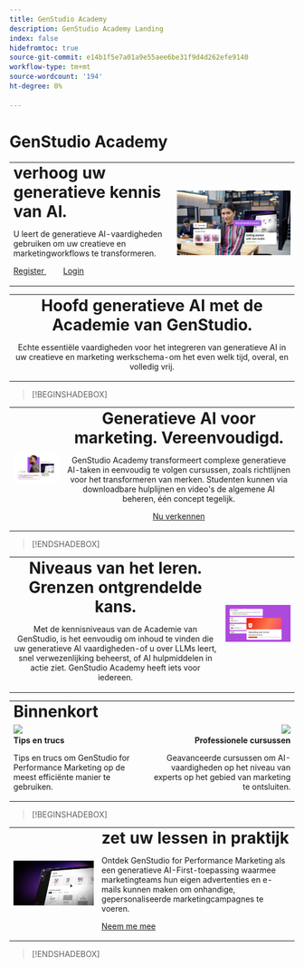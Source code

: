 ```yaml
---
title: GenStudio Academy
description: GenStudio Academy Landing
index: false
hidefromtoc: true
source-git-commit: e14b1f5e7a01a9e55aee6be31f9d4d262efe9140
workflow-type: tm+mt
source-wordcount: '194'
ht-degree: 0%

---
```


# GenStudio Academy

<table>
 <tr style= "border: 0;">
  <td> <strong style= "font-size: 2em"> verhoog uw generatieve kennis van AI.  </strong><p>U leert de generatieve AI-vaardigheden gebruiken om uw creatieve en marketingworkflows te transformeren. <p><a href="https://learningmanager.adobe.com/accountiplogin?ipId=16970&amp;accesskey=c4988oojirhb5" rel="noreferrer" target="_blank" class="spectrum-Button spectrum-Button--fill spectrum-Button--accent spectrum-Button--sizeM"><span class="spectrum-Button-label has-no-wrap"> Register </span></a>          <a href="https://genstudioacademy.adobelearningmanager.com/" rel="noreferrer" target="_blank" class="spectrum-Button spectrum-Button--fill spectrum-Button--accent spectrum-Button--sizeM"><span class="spectrum-Button-label has-no-wrap"> Login </span></a></td>
  <td><img src="./assets/elevate-your-generative-ai-knowledge.png"></td>
 </tr>
</table>

<table>
 <tr style= "border: 0;">
  <td align="center">
    <strong style= "font-size: 2em"> Hoofd generatieve AI met de Academie van GenStudio.</strong><p>Echte essentiële vaardigheden voor het integreren van generatieve AI in uw creatieve en marketing werkschema-om het even welk tijd, overal, en volledig vrij.
  </td>
 </tr>
</table>

>[!BEGINSHADEBOX]

<table>
 <tr style= "border: 0;">
  <td><img src="./assets/generative-ai-for-marketing-simplified.png"></td>
  <td align="center"> <strong style= "font-size: 2em"> Generatieve AI voor marketing. Vereenvoudigd.</strong><p> GenStudio Academy transformeert complexe generatieve AI-taken in eenvoudig te volgen cursussen, zoals richtlijnen voor het transformeren van merken. Studenten kunnen via downloadbare hulplijnen en video's de algemene AI beheren, één concept tegelijk.<p><a href="https://learningmanager.adobe.com/accountiplogin?ipId=16970&amp;accesskey=c4988oojirhb5" rel="noreferrer" target="_blank" class="spectrum-Button spectrum-Button--fill spectrum-Button--accent spectrum-Button--sizeM"><span class="spectrum-Button-label has-no-wrap">Nu verkennen</span></a></td>
 </tr>
</table>

>[!ENDSHADEBOX]

<table>
 <tr style= "border: 0;">
  <td align="center"> <strong style= "font-size: 2em"> Niveaus van het leren. Grenzen ontgrendelde kans.</strong><p>Met de kennisniveaus van de Academie van GenStudio, is het eenvoudig om inhoud te vinden die uw generatieve AI vaardigheden-of u over LLMs leert, snel verwezenlijking beheerst, of AI hulpmiddelen in actie ziet. GenStudio Academy heeft iets voor iedereen.</td>
  <td><img src="./assets/levels-of-learning.png"></td>
 </tr>
</table>


<table>
 <tr style= "border: 0;colspan: 3;">
  <td colspan="3"> <strong style= "font-size: 2em;"> Binnenkort </strong></td>
 </tr> 
 <tr style= "border: 0;colspan: 3;"> 
   <td align="Left">
      <img src="https://video.tv.adobe.com/v/3434938?format=jpeg">
      <div>
      <strong> Tips en trucs </strong>
      </div>
      <p>
      Tips en trucs om GenStudio for Performance Marketing op de meest efficiënte manier te gebruiken.
      </p>
   </td>
   <td align="Right">
      <img src="https://video.tv.adobe.com/v/3434938?format=jpeg">
      <div>
      <strong> Professionele cursussen </strong>
      </div>
      <p>
      Geavanceerde cursussen om AI-vaardigheden op het niveau van experts op het gebied van marketing te ontsluiten.
      </p>
   </td>
 </tr>
</table>

>[!BEGINSHADEBOX]

<table>
    <tr></tr>
 <tr style= "border: 0;">
 <td><img src="./assets/put-your-learnings-into-practice.png"></td>
  <td> <strong style= "font-size: 2em"> zet uw lessen in praktijk </strong><p>Ontdek GenStudio for Performance Marketing als een generatieve AI-First-toepassing waarmee marketingteams hun eigen advertenties en e-mails kunnen maken om onhandige, gepersonaliseerde marketingcampagnes te voeren.<p><a href="https://business.adobe.com/products/genstudio-for-performance-marketing.html" rel="noreferrer" target="_blank" class="spectrum-Button spectrum-Button--fill spectrum-Button--accent spectrum-Button--sizeM"><span class="spectrum-Button-label has-no-wrap">Neem me mee</span></a></td>
 </tr>
    <tr></tr>
</table>

>[!ENDSHADEBOX]

<!--
## Heading 2 SHADEBOXES



<table>
 <tr style= "border: 0;">
  <td><img src="./assets/medium.png"></td>
  <td align="center"> <strong style= "font-size: 2em">Image left / Text right</strong><p> Bacon ipsum dolor amet tri-tip buffalo kevin landjaeger beef ribs pork loin, brisket doner sirloin. Buffalo pig sausage, leberkas sirloin ham meatball t-bone tenderloin. Jerky kevin landjaeger prosciutto, cupim capicola boudin. <p><a href="https://business.adobe.com/products/genstudio.htmlL" rel="noreferrer" target="_blank" class="spectrum-Button spectrum-Button--fill spectrum-Button--accent spectrum-Button--sizeM"><span class="spectrum-Button-label has-no-wrap">Explore Now</span></a></td>
 </tr>
</table>



<table>
 <tr style= "border: 0;colspan: 2;">
  <td> <strong style= "font-size: 2em">Coming soon to Genstudio Academy</strong></td>
 </tr> 
 <tr> 
    <td align="left"><img src="./assets/small.png"></td>
    <td align="center"><img src="./assets/small.png"></td>
    <td align="right"><img src="./assets/small.png"></td>
 </tr>
</table>

>[!BEGINSHADEBOX]

<table>
 <tr style= "border: 0;">
  <td> <strong style= "font-size: 2em">Adobe GenStudio Academy</strong><p> Become a Generative AI leader. Master the AI skills to transform your workflows and lead your industry forward. <p><a href="https://business.adobe.com/products/genstudio.htmlL" rel="noreferrer" target="_blank" class="spectrum-Button spectrum-Button--fill spectrum-Button--accent spectrum-Button--sizeM"><span class="spectrum-Button-label has-no-wrap">Register</span></a>&nbsp&nbsp&nbsp&nbsp&nbsp&nbsp&nbsp   <a href="https://business.adobe.com/products/genstudio.htmlL" rel="noreferrer" target="_blank" class="spectrum-Button spectrum-Button--fill spectrum-Button--accent spectrum-Button--sizeM"><span class="spectrum-Button-label has-no-wrap">Login</span></a></td>
  <td><img src="./assets/medium.png"></td>
 </tr>
</table>

>[!ENDSHADEBOX]

### Coming soon to Genstudio Academy

<table>
 <tr> 
    <td align="left"><img src="./assets/small.png"></td>
    <td align="center"><img src="./assets/small.png"></td>
    <td align="right"><img src="./assets/small.png"></td>
 </tr>
</table>




-->
